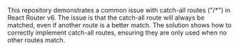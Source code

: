 This repository demonstrates a common issue with catch-all routes ("/*") in React Router v6.  The issue is that the catch-all route will always be matched, even if another route is a better match. The solution shows how to correctly implement catch-all routes, ensuring they are only used when no other routes match.
